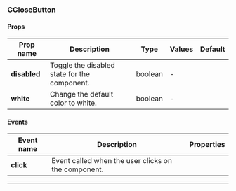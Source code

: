 ### CCloseButton

#### Props

| Prop name    | Description                                  | Type    | Values | Default |
| ------------ | -------------------------------------------- | ------- | ------ | ------- |
| **disabled** | Toggle the disabled state for the component. | boolean | -      |         |
| **white**    | Change the default color to white.           | boolean | -      |         |

#### Events

| Event name | Description                                         | Properties |
| ---------- | --------------------------------------------------- | ---------- |
| **click**  | Event called when the user clicks on the component. |

---
